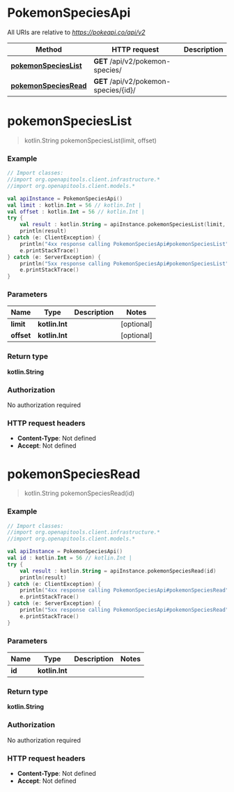 # PokemonSpeciesApi

All URIs are relative to *https://pokeapi.co/api/v2*

Method | HTTP request | Description
------------- | ------------- | -------------
[**pokemonSpeciesList**](PokemonSpeciesApi.md#pokemonSpeciesList) | **GET** /api/v2/pokemon-species/ | 
[**pokemonSpeciesRead**](PokemonSpeciesApi.md#pokemonSpeciesRead) | **GET** /api/v2/pokemon-species/{id}/ | 


<a name="pokemonSpeciesList"></a>
# **pokemonSpeciesList**
> kotlin.String pokemonSpeciesList(limit, offset)



### Example
```kotlin
// Import classes:
//import org.openapitools.client.infrastructure.*
//import org.openapitools.client.models.*

val apiInstance = PokemonSpeciesApi()
val limit : kotlin.Int = 56 // kotlin.Int | 
val offset : kotlin.Int = 56 // kotlin.Int | 
try {
    val result : kotlin.String = apiInstance.pokemonSpeciesList(limit, offset)
    println(result)
} catch (e: ClientException) {
    println("4xx response calling PokemonSpeciesApi#pokemonSpeciesList")
    e.printStackTrace()
} catch (e: ServerException) {
    println("5xx response calling PokemonSpeciesApi#pokemonSpeciesList")
    e.printStackTrace()
}
```

### Parameters

Name | Type | Description  | Notes
------------- | ------------- | ------------- | -------------
 **limit** | **kotlin.Int**|  | [optional]
 **offset** | **kotlin.Int**|  | [optional]

### Return type

**kotlin.String**

### Authorization

No authorization required

### HTTP request headers

 - **Content-Type**: Not defined
 - **Accept**: Not defined

<a name="pokemonSpeciesRead"></a>
# **pokemonSpeciesRead**
> kotlin.String pokemonSpeciesRead(id)



### Example
```kotlin
// Import classes:
//import org.openapitools.client.infrastructure.*
//import org.openapitools.client.models.*

val apiInstance = PokemonSpeciesApi()
val id : kotlin.Int = 56 // kotlin.Int | 
try {
    val result : kotlin.String = apiInstance.pokemonSpeciesRead(id)
    println(result)
} catch (e: ClientException) {
    println("4xx response calling PokemonSpeciesApi#pokemonSpeciesRead")
    e.printStackTrace()
} catch (e: ServerException) {
    println("5xx response calling PokemonSpeciesApi#pokemonSpeciesRead")
    e.printStackTrace()
}
```

### Parameters

Name | Type | Description  | Notes
------------- | ------------- | ------------- | -------------
 **id** | **kotlin.Int**|  |

### Return type

**kotlin.String**

### Authorization

No authorization required

### HTTP request headers

 - **Content-Type**: Not defined
 - **Accept**: Not defined

